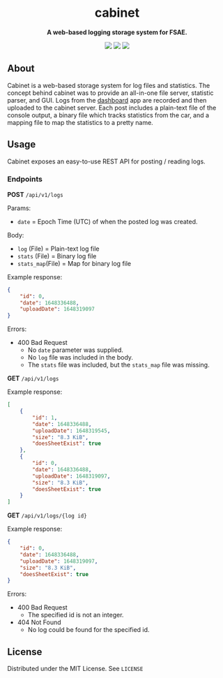 <div align="center">

# cabinet

<p>
  <b>A web-based logging storage system for FSAE.</b>
</p>

[![](https://github.com/illinois-tech-motorsports/cabinet/actions/workflows/build.yml/badge.svg)](https://github.com/illinois-tech-motorsports/cabinet/actions/workflows/build.yml)
[![](https://img.shields.io/github/license/illinois-tech-motorsports/cabinet)](https://github.com/illinois-tech-motorsports/cabinet/blob/main/LICENSE)
[![](https://img.shields.io/tokei/lines/github/illinois-tech-motorsports/cabinet)](https://github.com/illinois-tech-motorsports/cabinet)
</div>

## About
Cabinet is a web-based storage system for log files and statistics. The concept behind cabinet was to provide an all-in-one file server, statistic parser, and GUI. Logs from the [dashboard](https://github.com/illinois-tech-motorsports/dashboard-2022) app are recorded and then uploaded to the cabinet server. Each post includes a plain-text file of the console output, a binary file which tracks statistics from the car, and a mapping file to map the statistics to a pretty name.

## Usage
Cabinet exposes an easy-to-use REST API for posting / reading logs.
### Endpoints
**POST** `/api/v1/logs`

Params:
* `date` = Epoch Time (UTC) of when the posted log was created.

Body:
* `log` (File) = Plain-text log file
* `stats` (File) = Binary log file
* `stats_map`(File) = Map for binary log file

Example response:
```json
{
    "id": 0,
    "date": 1648336488,
    "uploadDate": 1648319097
}
```
Errors:
* 400 Bad Request
  * No `date` parameter was supplied.
  * No `log` file was included in the body.
  * The `stats` file was included, but the `stats_map` file was missing.

**GET** `/api/v1/logs`

Example response:
```json
[
    {
        "id": 1,
        "date": 1648336488,
        "uploadDate": 1648319545,
        "size": "8.3 KiB",
        "doesSheetExist": true
    },
    {
        "id": 0,
        "date": 1648336488,
        "uploadDate": 1648319097,
        "size": "8.3 KiB",
        "doesSheetExist": true
    }
]
```

**GET** `/api/v1/logs/{log id}`

Example response:
```json
{
    "id": 0,
    "date": 1648336488,
    "uploadDate": 1648319097,
    "size": "8.3 KiB",
    "doesSheetExist": true
}
```
Errors:
* 400 Bad Request
  * The specified id is not an integer.
* 404 Not Found
  * No log could be found for the specified id.
## License

Distributed under the MIT License. See `LICENSE`
